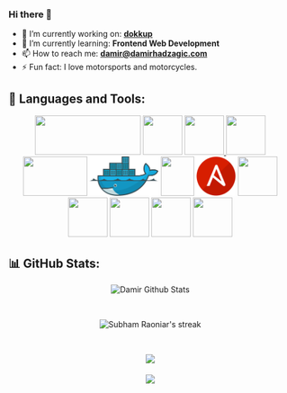 ### Hi there 👋

- 🔭 I’m currently working on: <a href="https://github.com/XiovV/dokkup" target="_blank">**dokkup**</a>
- 🌱 I’m currently learning: **Frontend Web Development**
- 📫 How to reach me: <a href="mailto:damir@damirhadzagic.com" target="_blank">**damir@damirhadzagic.com**</a>
- ⚡ Fun fact: I love motorsports and motorcycles.


## 🚀 Languages and Tools:

<p align="center"> 
    <a href="https://go.dev/" target="_blank"> <img src="https://upload.wikimedia.org/wikipedia/commons/thumb/0/05/Go_Logo_Blue.svg/512px-Go_Logo_Blue.svg.png?20191207190041" height=70px width=188px></a>
    <a href="https://developer.mozilla.org/en-US/docs/Web/JavaScript" target="_blank"> <img src="https://upload.wikimedia.org/wikipedia/commons/thumb/9/99/Unofficial_JavaScript_logo_2.svg/512px-Unofficial_JavaScript_logo_2.svg.png?20141107110902" height=70px width=70px></a> 
    <a href="https://www.typescriptlang.org/" target="_blank"> <img src="https://upload.wikimedia.org/wikipedia/commons/thumb/4/4c/Typescript_logo_2020.svg/512px-Typescript_logo_2020.svg.png?20221110153201" height=70px width=70px> </a> 
    <a href="https://nestjs.com/" target="_blank"> <img src="https://nestjs.com/img/logo-small.svg" height=70px width=70px></a>    
    <a href="https://nodejs.org/en" target="_blank"> <img src="https://upload.wikimedia.org/wikipedia/commons/thumb/d/d9/Node.js_logo.svg/590px-Node.js_logo.svg.png?20170401104355" height=70px width=114px></a>
    <a href="https://www.docker.com/" target="_blank"> <img src="https://github.com/XiovV/XiovV/blob/main/docker_logo.png?raw=true" height=70px width=123px></a>
    <a href="https://en.wikipedia.org/wiki/Linux" target="_blank"> <img src="https://upload.wikimedia.org/wikipedia/commons/thumb/3/35/Tux.svg/506px-Tux.svg.png?20220320193426" height=70px width=59px></a>
    <a href="https://www.ansible.com/" target="_blank"> <img src="https://raw.githubusercontent.com/ansible/logos/10c510d36c4e527be006ca1fcb5d40ead8583323/vscode-ansible.svg" height=70px width=70px></a>
    <a href="https://www.proxmox.com/" target="_blank"> <img src="https://www.proxmox.com/images/proxmox/proxmox-logo-stacked-inverted-color.png" height=70px width=70px></a>
    <a href="https://www.nginx.com/" target="_blank"> <img src="https://www.svgrepo.com/show/354115/nginx.svg" height=70px width=70px></a>
    <a href="https://wiki.postgresql.org/" target="_blank"> <img src="https://wiki.postgresql.org/images/3/30/PostgreSQL_logo.3colors.120x120.png" height=70px width=70px></a>
    <a href="https://redis.io/" target="_blank"> <img src="https://www.svgrepo.com/show/303460/redis-logo.svg" height=70px width=70px></a>
    <a href="https://www.rabbitmq.com/" target="_blank"> <img src="https://www.svgrepo.com/show/303576/rabbitmq-logo.svg" height=70px width=70px></a>
</p>

## 📊 GitHub Stats:

<p align="center"><img alt="Damir Github Stats" src="https://github-readme-stats.vercel.app/api?username=XiovV&show_icons=true&count_private=true&theme=react&hide_border=false&bg_color=0a1e17&text_color=5affc8&title_color=5affc8&icon_color=5affc8"/></p>

<br/>

<p align="center">
    <img title="Streak stats" alt="Subham Raoniar's streak" src="https://github-readme-streak-stats.herokuapp.com/?user=XiovV&theme=green-nur"/>
</p>

<br/>

<p align="center"><img src="https://github-readme-stats.vercel.app/api/top-langs/?username=XiovV&langs_count=8&count_private=true&layout=compact&&hide_border=false&bg_color=0a1e17&text_color=5affc8&title_color=5affc8" width = 500px />
    
<br/>
<br/>

<a href="https://github.com/Meghna-DAS/github-profile-views-counter">
<img src="https://komarev.com/ghpvc/?username=XiovV"></a>

</p>
